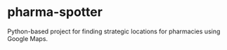 # pharma-spotter
Python-based project for finding strategic locations for pharmacies using Google Maps.
